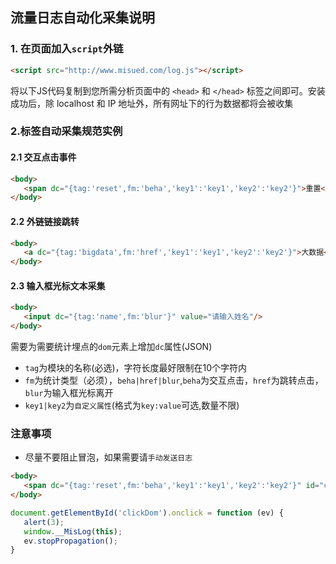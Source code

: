 ## 流量日志自动化采集说明

### 1. 在页面加入`script`外链
```html
<script src="http://www.misued.com/log.js"></script>
```
将以下JS代码复制到您所需分析页面中的 `<head>` 和 `</head>` 标签之间即可。安装成功后，除 localhost 和 IP 地址外，所有网址下的行为数据都将会被收集

### 2.标签自动采集规范实例

#### 2.1 交互点击事件
```html
<body>
   <span dc="{tag:'reset',fm:'beha','key1':'key1','key2':'key2'}">重置</span>
</body>
```

#### 2.2 外链链接跳转
```html
<body>
   <a dc="{tag:'bigdata',fm:'href','key1':'key1','key2':'key2'}">大数据</a>
</body>
```

#### 2.3 输入框光标文本采集
```html
<body>
   <input dc="{tag:'name',fm:'blur'}" value="请输入姓名"/>
</body>
```

需要为需要统计埋点的`dom`元素上增加`dc`属性(JSON)
- `tag`为模块的名称(必选)，字符长度最好限制在10个字符内
- `fm`为统计类型（必须），`beha|href|blur`,`beha`为交互点击，`href`为跳转点击，`blur`为输入框光标离开
- `key1|key2`为`自定义属性`(格式为`key:value`可选,数量不限)

### 注意事项
- 尽量不要阻止冒泡，如果需要请`手动发送日志`
```html
<body>
   <span dc="{tag:'reset',fm:'beha','key1':'key1','key2':'key2'}" id="clickDom">我会阻止冒泡</span>
</body>
```
```javascript
document.getElementById('clickDom').onclick = function (ev) {
   alert(3);
   window.__MisLog(this);
   ev.stopPropagation();
}
```
